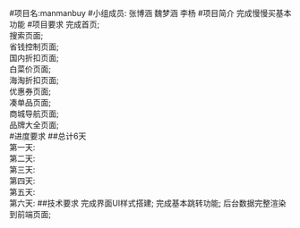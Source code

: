 #项目名:manmanbuy
#小组成员: 张博涵 魏梦涵 李杨
#项目简介
     完成慢慢买基本功能
#项目要求
   完成首页;<br/>
   搜索页面;<br/>
   省钱控制页面;<br/>
   国内折扣页面;<br/>
   白菜价页面;<br/>
   海淘折扣页面;<br/>
   优惠券页面;<br/>
   凑单品页面;<br/>
   商城导航页面;<br/>
   品牌大全页面;<br/>
#进度要求
  ##总计6天<br/>
  第一天:<br/>
  第二天:<br/>
  第三天:<br/>
  第四天:<br/>
  第五天:<br/>
  第六天:
##技术要求
   完成界面UI样式搭建;
   完成基本跳转功能;
   后台数据完整渲染到前端页面;

